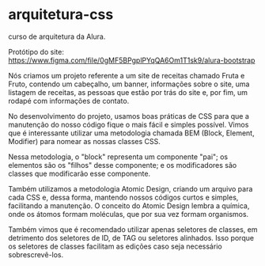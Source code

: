 # arquitetura-css
curso de arquitetura da Alura. 

Protótipo do site: https://www.figma.com/file/0gMF5BPgplPYqQA6Om1T1sk9/alura-bootstrap

Nós criamos um projeto referente a um site de receitas chamado Fruta e Fruto, contendo um cabeçalho, um banner, informações sobre o site, uma listagem de receitas, as pessoas que estão por trás do site e, por fim, um rodapé com informações de contato.

No desenvolvimento do projeto, usamos boas práticas de CSS para que a manutenção do nosso código fique o mais fácil e simples possível. Vimos que é interessante utilizar uma metodologia chamada BEM (Block, Element, Modifier) para nomear as nossas classes CSS.

Nessa metodologia, o "block" representa um componente "pai"; os elementos são os "filhos" desse componente; e os modificadores são classes que modificarão esse componente.

Também utilizamos a metodologia Atomic Design, criando um arquivo para cada CSS e, dessa forma, mantendo nossos códigos curtos e simples, facilitando a manutenção. O conceito do Atomic Design lembra a química, onde os átomos formam moléculas, que por sua vez formam organismos.

Também vimos que é recomendado utilizar apenas seletores de classes, em detrimento dos seletores de ID, de TAG ou seletores alinhados. Isso porque os seletores de classes facilitam as edições caso seja necessário sobrescrevê-los.